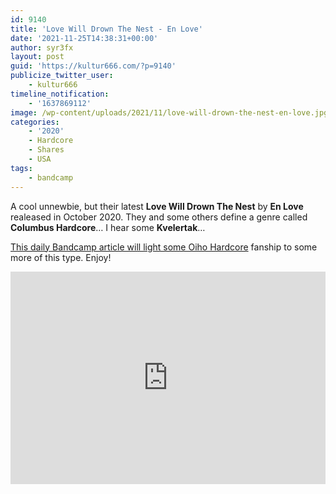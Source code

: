 ```yaml
---
id: 9140
title: 'Love Will Drown The Nest - En Love'
date: '2021-11-25T14:38:31+00:00'
author: syr3fx
layout: post
guid: 'https://kultur666.com/?p=9140'
publicize_twitter_user:
    - kultur666
timeline_notification:
    - '1637869112'
image: /wp-content/uploads/2021/11/love-will-drown-the-nest-en-love.jpg
categories:
    - '2020'
    - Hardcore
    - Shares
    - USA
tags:
    - bandcamp
---
```


A cool unnewbie, but their latest **Love Will Drown The Nest** by **En Love** realeased in October 2020. They and some others define a genre called **Columbus Hardcore**… I hear some **Kvelertak**…

[This daily Bandcamp article will light some Oiho Hardcore](https://daily.bandcamp.com/lists/ohio-hardcore-list) fanship to some more of this type. Enjoy!

<iframe style="border: 0; width: 100%; height: 340px;" src="https://bandcamp.com/EmbeddedPlayer/album=3427129393/size=large/bgcol=333333/linkcol=e99708/tracklist=false/transparent=true/" seamless></iframe>